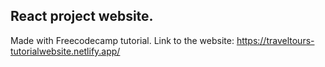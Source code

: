 ## React project website.
Made with Freecodecamp tutorial.
Link to the website: https://traveltours-tutorialwebsite.netlify.app/
